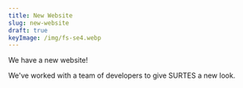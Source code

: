 ```yaml
---
title: New Website
slug: new-website
draft: true
keyImage: /img/fs-se4.webp
---
```


We have a new website!

We've worked with a team of developers to give SURTES a new look.
